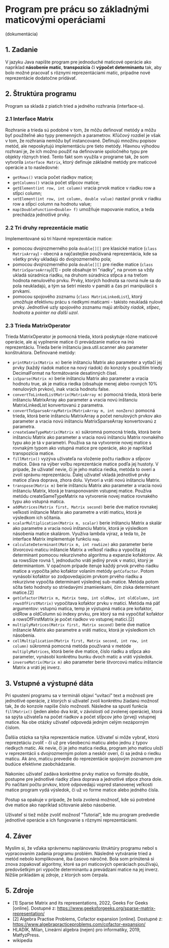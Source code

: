 # Program pre prácu so základnými maticovými operáciami
(dokumentácia)

## 1. Zadanie
V jazyku Java napíšte program pre jednoduché maticové operácie ako napríklad **násobenie matíc**, **transpozícia** či **výpočet determinantu** tak, aby bolo možné pracovať s rôznymi reprezentáciami matíc, prípadne nové reprezentácie dodatočne pridávať.

## 2.  Štruktúra programu
Program sa skladá z piatich tried a jedného rozhrania (interface-u).

### 2.1 Interface Matrix
Rozhranie a trieda sú podobné v tom, že môžu definovať metódy a môžu byť použiteľné ako typy premenných a parametrov. Kľúčový rozdiel je však v tom, že rozhrania nemôžu byť instancované. Definujú množinu popisov metód, ale neposkytujú implementáciu pre tieto metódy. Hlavnou výhodou rozhraní je, že ich možno použiť na definovanie spoločného typu pre objekty rôznych tried. Tento fakt som využila v programe tak, že som vytvorila `interface Matrix`, ktorý definuje základné metódy pre maticové operácie a to nasledovné:
- `getRows()` vracia počet riadkov matice;
- `getColumns()` vracia počet stĺpcov matice;
- `getElement(int row, int column)` vracia prvok matice v riadku row a stĺpci column;
- `setElement(int row, int column, double value)` nastaví prvok v riadku row a stĺpci column na hodnotu value;
- `map(DoubleFunction<Double> f)` umožňuje mapovanie matice, a teda prechádza jednotlivé prvky.

### 2.2 Tri druhy reprezentácie matíc
Implementované sú tri hlavné reprezentácie matice:
- pomocou dvojrozmerného pola `double[][]` pre klasické matice (`class MatrixArray`) - obecná a najčastejšie používaná reprezentácia, kde sa všetky prvky ukladajú do dvojrozmerného pola;
- pomocou dvojrozmerného pola `double[][]` pre riedke matice (`class MatrixSparseArray`)[1] - pole obsahuje tri "riadky", na prvom sa vždy ukladá súradnica riadku, na druhom súradnica stĺpca a na treťom hodnota nenulového prvku. Prvky, ktorých hodnota sa rovná nule sa do pola neukladajú, a tým sa šetrí miesto v pamäti a čas pri manipulácii s prvkami.
- pomocou spojového zoznamu (`class MatrixLinkedList`), ktorý umožňuje efektívnu prácu s riedkymi maticami - takisto neukladá nulové prvky. Jednotlivé uzly spojového zoznamu majú atribúty *riadok*, *stĺpec*, *hodnota* a *pointer na ďalší uzol*.

### 2.3 Trieda MatrixOperator
Trieda MatrixOperator je pomocná trieda, ktorá poskytuje rôzne maticové operácie, ale aj vyplnenie matice či prevádzanie matice na inú reprezentáciu. Trieda berie inštanciu java.util.scanner ako parameter konštruktora.
Definované metódy:
- `printMatrix(Matrix m)`
berie inštanciu Matrix ako parameter a vytlačí jej prvky (každý riadok matice na nový riadok) do konzoly s použitím triedy DecimalFormat na formátovanie desatinných čísel.
- `isSparse(Matrix m)`
berie inštanciu Matrix ako parameter a vracia hodnotu true, ak je matica riedka (obsahuje menej alebo rovných 10% nenulových prvkov), inak vracia hodnotu false.
- `convertToLinkedListMatrix(MatrixArray m)`
pomocná trieda, ktorá berie inštanciu MatrixArray ako parameter a vracia novú inštanciu MatrixLinkedList konvertovanú z parametra.
- `convertToSparseArrayMatrix(MatrixArray m, int nonZero)`
pomocná trieda, ktorá berie inštanciu MatrixArray a počet nenulových prvkov ako parameter a vracia novú inštanciu MatrixSparseArray konvertovanú z parametra.
- `createSameTypeMatrix(Matrix m)`
súkromná pomocná trieda, ktorá berie inštanciu Matrix ako parameter a vracia novú inštanciu Matrix rovnakého typu ako je tá v parametri. Používa sa na vytvorenie novej matice s rovnakým typom ako vstupná matice pre operácie, ako je napríklad transpozícia matice.
- `fillMatrix()`
vyzýva uživateľa na vloženie počtu riadkov a stĺpcov matice. Dáva na výber voľbu reprezentácie matice podľa jej hustoty. V prípade, že uživateľ nevie, či je jeho matica riedka, metóda to overí a zvolí správnu reprezentáciu. Ďalej uživateľ vkladá jednotlivé prvky matice zľava doprava, zhora dolu. Vytvorí a vráti novú inštanciu Matrix.
- `transpose(Matrix m)`
berie inštanciu Matrix ako parameter a vracia novú inštanciu Matrix, ktorá je transponovaním vstupnej matice. Používa metódu createSameTypeMatrix na vytvorenie novej matice rovnakého typu ako vstupná matica.
- `addMatrices(Matrix first, Matrix second)`
berie dve matice rovnakej veľkosti inštancie Matrix ako parametre a vráti maticu, ktorá je výsledkom ich sčítania.
- `scalarMultiplication(Matrix m, scalar)`
berie inštanciu Matrix a skalár ako parametre a vracia novú inštanciu Matrix, ktorá je výsledkom násobenia matice skalárom. Využíva lambda výraz, a teda to, že interface Matrix implementuje funkciu `map`.
- `calculateDeterminant(Matrix m, int rowSize)`
ako parameter berie štvorcovú maticu inštancie Matrix a veľkosť riadku a vypočíta jej determinant pomocou rekurzívneho algoritmu a expanzie kofaktorov. Ak sa rowsSize rovná 1, jednoducho vráti jediný prvok v matici, ktorý je determinantom. V opačnom prípade iteruje každý prvok prvého riadku matice a vypočíta jeho kofaktor volaním metódy `getCofactor`. Potom vynásobí kofaktor so zodpovedajúcim prvkom prvého riadku a rekurzívne vypočíta determinant výslednej sub-matice. Metóda potom sčíta tieto hodnoty so striedavými znamienkami, čím získa determinant matice.[2]
- `getCofactor(Matrix m, Matrix temp, int oldRow, int oldColumn, int rowsOfFirstMatrix)`
vypočítava kofaktor prvku v matici. Metóda má päť argumentov: vstupnú matica, temp je výstupná matica pre kofaktor, oldRow a oldColumn sú indexy prvku, pre ktorý sa má vypočítať kofaktor a rowsOfFirstMatrix je počet riadkov vo vstupnej matici.[2]
- `multiplyMatrices(Matrix first, Matrix second)`
berie dve matice inštancie Matrix ako parametre a vráti maticu, ktorá je výsledkom ich násobenia. 
- `cellMultiplication(Matrix first, Matrix second, int row, int column)`
súkromná pomocná metóda používaná v metóde `multiplyMatrices`, ktorá berie dve matice, číslo riadku a stĺpca ako parameter, vynásobí konkrétnu bunku dvoch matíc a vráti výsledok.
- `inverseMatrix(Marix m)`
ako parameter berie štvorcovú maticu inštancie Matrix a vráti jej inverz.

## 3. Vstupné a výstupné dáta
Pri spustení programu sa v termináli objaví “uvítací” text a možnosti pre jednotlivé operácie, z ktorých si uživateľ zvolí konkrétnu žiadanú možnosť tak, že do konzole napíše číslo možnosti. Následne sa spustí funkcia `fillMatrix()` (jeden alebo dva krát, v závislosti od zvolenej operácie), ktorá sa spýta uživateľa na počet riadkov a počet stĺpcov jeho (prvej) vstupnej matice. Na obe otázky uživateľ odpovedá jedným celým nezáporným číslom.

Ďalšia otázka sa týka reprezentácie matice. Uživateľ si môže vybrať, ktorú reprezetáciu zvoliť - či už pre všeobecnú maticu alebo jednu z typov riedkych matíc. Ak nevie, či je jeho matica riedka, program jeho maticu uloží v reprezentácii s dvojrozmerným polom a neskôr overí, či sa jedná o riedku maticu. Ak áno, maticu prevedie do reprezentácie spojovým zoznamom pre budúce efektívne zaobchádzanie.

Nakoniec uživateľ zadáva konkrétne prvky matice vo formáte double, postupne pre jednotlivé riadky zľava doprava a jednotlivé stĺpce zhora dole. Po načítaní počtu prvkov, ktoré odpovedajú vopred stanovenej veľkosti matice program vydá výsledok, či už vo forme matice alebo jedného čísla.

Postup sa opakuje v prípade, že bola zvolená možnosť, kde sú potrebné dve matice ako napríklad sčitovanie alebo násobenie.

Uživateľ si tiež môže zvoliť možnosť "Tutorial", kde mu program predvedie jednotlivé operácie a ich fungovanie s rôznymi reprezentáciami.

## 4. Záver
Myslím si, že vďaka správnemu naplánovaniu štruktúry programu nebol s vypracovaním zadania programu problém. Následné vytváranie tried a metód nebolo komplikované, iba časovo náročné. Bola som prinútená si znova zopakovať algoritmy, ktoré sa pri maticových operáciach používajú, predovšetkým pri výpočte determinantu a prevádzaní matice na jej inverz. 
Nižšie prikladám aj zdroje, z ktorých som čerpala.

## 5. Zdroje
- [1] Sparse Matrix and its representations, 2022, Geeks For Geeks [online]. Dostupné z: https://www.geeksforgeeks.org/sparse-matrix-representation/
- [2] Algebra Practise Problems, Cofactor expansion [online]. Dostupné z: https://www.algebrapracticeproblems.com/cofactor-expansion/
- HLADÍK, Milan, Lineární algebra (nejen) pro informatiky, 2019, MatfyzPress.
- wikipedia
